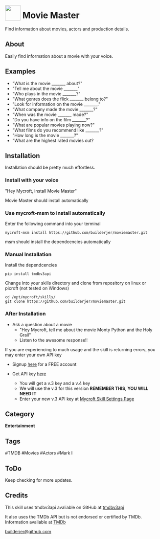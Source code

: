 # <img src='PrimaryLogo_Green.png' width='50' style='vertical-align:bottom'/> Movie Master
Find information about movies, actors and production details.

## About

Easily find information about a movie with your voice.

## Examples
 - "What is the movie _______ about?"
 - "Tell me about the movie _______"
 - "Who plays in the movie _______?"
 - "What genres does the flick _______ belong to?"
 - "Look for information on the movie _______."
 - "What company made the movie _______?"
 - "When was the movie _______ made?"
 - "Do you have info on the film _______?"
 - "What are popular movies playing now?"
 - "What films do you recommend like _______?"
 - "How long is the movie _______?"
 - "What are the highest rated movies out?

## Installation
Installation should be pretty much effortless.

### Install with your voice
"Hey Mycroft, install Movie Master"

Movie Master should install automatically

### Use mycroft-msm to install automatically
Enter the following command into your terminal

```
mycroft-msm install https://github.com/builderjer/moviemaster.git
```

msm should install the dependcencies automatically

### Manual Installation
Install the dependcencies

```
pip install tmdbv3api
```

Change into your skills directory and clone from repository
on linux or picroft (not tested on Windows)

```
cd /opt/mycroft/skills/
git clone https://github.com/builderjer/moviemaster.git 
```

### After Installation

* Ask a question about a movie
  * "Hey Mycroft, tell me about the movie Monty Python and the Holy Grail"
  * Listen to the awesome response!!

If you are experiencing to much usage and the skill is returning errors, you may enter your own API key

* Signup [here](https://www.themoviedb.org/account/signup) for a FREE account

* Get API key [here](https://www.themoviedb.org/settings/api)
	* You will get a v.3 key and a v.4 key
	* We will use the v.3 for this version **REMEMBER THIS, YOU WILL NEED IT**
	* Enter your new v.3 API key at [Mycroft Skill Settings Page](https://account.mycroft.ai/skills)

## Category
**Entertainment**

## Tags
#TMDB
#Movies
#Actors
#Mark I

## ToDo
Keep checking for more updates.

## Credits
This skill uses tmdbv3api avaliable on GitHub at [tmdbv3api](https://github.com/AnthonyBloomer/tmdbv3api.git)

It also uses the TMDb API but is not endorsed or certified by TMDb.  Information avaliable at [TMDb](https://www.themoviedb.org/)

builderjer@github.com
